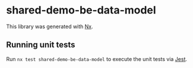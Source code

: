# shared-demo-be-data-model

This library was generated with [Nx](https://nx.dev).

## Running unit tests

Run `nx test shared-demo-be-data-model` to execute the unit tests via [Jest](https://jestjs.io).

